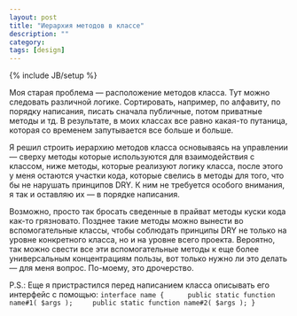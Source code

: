 ```yaml
---
layout: post
title: "Иерархия методов в классе"
description: ""
category: 
tags: [design]
---
```

{% include JB/setup %}

Моя старая проблема — расположение методов класса. Тут можно следовать различной логике. Сортировать, например,  по алфавиту, по порядку написания, писать сначала публичные, потом приватные методы и тд. В результате, в моих классах все равно какая-то путаница, которая со временем запутывается все больше и больше.

Я решил строить иерархию методов класса основываясь на управлении — сверху методы которые используются для взаимодействия с классом, ниже методы, которые реализуют логику класса, после этого у меня остаются участки кода, которые свелись в методы для того, что бы не нарушать принципов DRY. К ним не требуется особого внимания, я так и оставляю их — в порядке написания.

Возможно, просто так бросать сведенные в прайват методы куски кода как-то грязновато. Позднее такие методы можно вынести во вспомогательные классы, чтобы соблюдать принципы DRY не только на уровне конкретного класса, но и на уровне всего проекта. Вероятно, так можно свести все эти вспомогательные методы к еще более универсальным концентрациям пользы, вот только нужно ли это делать — для меня вопрос. По-моему, это дрочерство.

P.S.: Еще я пристрастился перед написанием класса описывать его интерфейс с помощью:
`interface name { 
    public static function name#1( $args );
    public static function name#2( $args );
}`